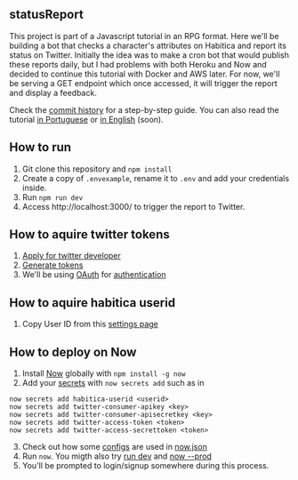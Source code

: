 ## statusReport

This project is part of a Javascript tutorial in an RPG format. 
Here we'll be building a bot that checks a character's attributes on Habitica and report its status on Twitter.
Initially the idea was to make a cron bot that would publish these reports daily, but I had problems with both Heroku and Now and decided to continue this tutorial with Docker and AWS later. For now, we'll be serving a GET endpoint which once accessed, it will trigger the report and display a feedback.

Check the [commit history](https://github.com/Markkop/habiticaStatusReporter/commits/master) for a step-by-step guide.
You can also read the tutorial [in Portuguese](/) or [in English](/) (soon).

## How to run

1. Git clone this repository and `npm install`
2. Create a copy of `.envexample`, rename it to `.env` and add your credentials inside.
3. Run `npm run dev`
4. Access http://localhost:3000/ to trigger the report to Twitter.

## How to aquire twitter tokens

1. [Apply for twitter developer](https://developer.twitter.com/en/apply)
2. [Generate tokens](https://developer.twitter.com/en/docs/basics/authentication/guides/access-tokens)
3. We'll be using [OAuth](https://www.npmjs.com/package/oauth) for [authentication](https://developer.twitter.com/en/docs/basics/authentication/overview/oauth)

## How to aquire habitica userid

1. Copy User ID from this [settings page](https://habitica.com/user/settings/api)

## How to deploy on Now

1. Install [Now](https://zeit.co/download) globally with `npm install -g now`
2. Add your [secrets](https://zeit.co/docs/v2/environment-variables-and-secrets) with `now secrets add` such as in
```
now secrets add habitica-userid <userid>
now secrets add twitter-consumer-apikey <key>
now secrets add twitter-consumer-apisecretkey <key>
now secrets add twitter-access-token <token>
now secrets add twitter-access-secrettoken <token>
```
3. Check out how some [configs](https://zeit.co/docs/configuration/) are used in [now.json](now.json)
4. Run `now`. You migth also try [run dev](https://zeit.co/blog/now-dev) and [now --prod](https://zeit.co/docs/now-cli#commands/now/unique-options)
5. You'll be prompted to login/signup somewhere during this process.
